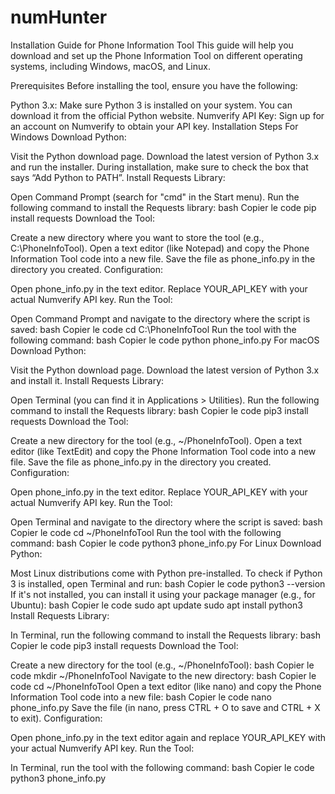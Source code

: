 # numHunter


Installation Guide for Phone Information Tool
This guide will help you download and set up the Phone Information Tool on different operating systems, including Windows, macOS, and Linux.

Prerequisites
Before installing the tool, ensure you have the following:

Python 3.x: Make sure Python 3 is installed on your system. You can download it from the official Python website.
Numverify API Key: Sign up for an account on Numverify to obtain your API key.
Installation Steps
For Windows
Download Python:

Visit the Python download page.
Download the latest version of Python 3.x and run the installer.
During installation, make sure to check the box that says “Add Python to PATH”.
Install Requests Library:

Open Command Prompt (search for "cmd" in the Start menu).
Run the following command to install the Requests library:
bash
Copier le code
pip install requests
Download the Tool:

Create a new directory where you want to store the tool (e.g., C:\PhoneInfoTool).
Open a text editor (like Notepad) and copy the Phone Information Tool code into a new file.
Save the file as phone_info.py in the directory you created.
Configuration:

Open phone_info.py in the text editor.
Replace YOUR_API_KEY with your actual Numverify API key.
Run the Tool:

Open Command Prompt and navigate to the directory where the script is saved:
bash
Copier le code
cd C:\PhoneInfoTool
Run the tool with the following command:
bash
Copier le code
python phone_info.py
For macOS
Download Python:

Visit the Python download page.
Download the latest version of Python 3.x and install it.
Install Requests Library:

Open Terminal (you can find it in Applications > Utilities).
Run the following command to install the Requests library:
bash
Copier le code
pip3 install requests
Download the Tool:

Create a new directory for the tool (e.g., ~/PhoneInfoTool).
Open a text editor (like TextEdit) and copy the Phone Information Tool code into a new file.
Save the file as phone_info.py in the directory you created.
Configuration:

Open phone_info.py in the text editor.
Replace YOUR_API_KEY with your actual Numverify API key.
Run the Tool:

Open Terminal and navigate to the directory where the script is saved:
bash
Copier le code
cd ~/PhoneInfoTool
Run the tool with the following command:
bash
Copier le code
python3 phone_info.py
For Linux
Download Python:

Most Linux distributions come with Python pre-installed. To check if Python 3 is installed, open Terminal and run:
bash
Copier le code
python3 --version
If it's not installed, you can install it using your package manager (e.g., for Ubuntu):
bash
Copier le code
sudo apt update
sudo apt install python3
Install Requests Library:

In Terminal, run the following command to install the Requests library:
bash
Copier le code
pip3 install requests
Download the Tool:

Create a new directory for the tool (e.g., ~/PhoneInfoTool):
bash
Copier le code
mkdir ~/PhoneInfoTool
Navigate to the new directory:
bash
Copier le code
cd ~/PhoneInfoTool
Open a text editor (like nano) and copy the Phone Information Tool code into a new file:
bash
Copier le code
nano phone_info.py
Save the file (in nano, press CTRL + O to save and CTRL + X to exit).
Configuration:

Open phone_info.py in the text editor again and replace YOUR_API_KEY with your actual Numverify API key.
Run the Tool:

In Terminal, run the tool with the following command:
bash
Copier le code
python3 phone_info.py
